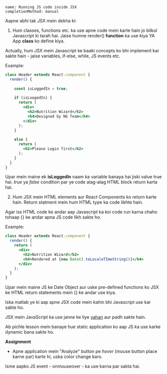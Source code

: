 ```ngMeta
name: Running JS code inside JSX
completionMethod: manual
```

Aapne abhi tak JSX mein dekha ki:

1. Hum classes, functions etc. ka use apne code mein karte hain jo bilkul Javascript ki tarah hai.
Jaise humne render() **function** ka use kiya YA App **class** ko define kiya.

Actually, hum JSX mein Javascript ke baaki concepts ko bhi implement kar sakte hain - jaise variables, if-else, while, JS events etc.

Example:
```jsx
class Header extends React.component {
  render() {
    
    const isLoggedIn = true;
    
    if (isLoogedIn) {
      return (
        <div>
          <h2>Nutrition Wizard</h2>
          <h4>Designed by NG Team</h4>
        </div>
      );
    }
    
    else {
      return (
        <h2>Please Login first</h2>
      );
    }
  }
}
```

Upar mein maine ek **isLoggedIn** naam ka variable banaya hai jiski value true hai. *true* ya *false* condition par ye code alag-alag HTML block return karta hai.


2. Hum JSX mein HTML elements aur React Components ko *return* karte hain. Return statment mein hum HTML type ka code likhte hain.

Agar iss HTML code ke andar aap Javascript ka koi code run karna chaho tohaap {} ke andar apna JS code likh sakte ho.

Example:

```jsx
class Header extends React.component {
  render() {
    return (
      <div>
        <h2>Nutrition Wizard</h2>
        <h4>Rendered at {new Date().toLocaleTImeString()}</h4>
      </div>
    );
  }
}
```

Upar mein maine JS ke Date Object aur uske pre-defined functions ko JSX ke HTML return statements mein {} ke andar use kiya.


Iska matlab ye ki aap apne JSX code mein kahin bhi Javascript use kar sakte ho. 

JSX mein JavaScript ka use janne ke liye [yahan](https://reactjs.org/docs/introducing-jsx.html) aur padh sakte hain.

Ab pichle lesson mein banaye hue static application ko aap JS ka use karke dynamic bana sakte ho.

**Assignment**

- Apne application mein "Analyze" button pe *hover* (mouse button place karne par) karte hi, uska color change karo.

Isme aapko JS event - onmouseover - ka use karna par sakta hai.
